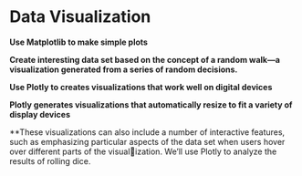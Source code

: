 # Data Visualization

**Use Matplotlib to make simple plots** 

**Create interesting data set based on the concept of a random walk—a visualization generated from a series of random decisions.**

**Use Plotly to creates visualizations that work well on digital devices**

**Plotly generates visualizations that automatically resize to fit a variety of display devices**

**These visualizations can also include a number of interactive features, such as emphasizing particular 
aspects of the data set when users hover over different parts of the visualization. We’ll use Plotly to analyze the results of rolling dice.